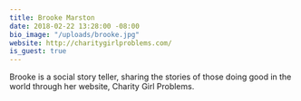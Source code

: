 ```yaml
---
title: Brooke Marston
date: 2018-02-22 13:28:00 -08:00
bio_image: "/uploads/brooke.jpg"
website: http://charitygirlproblems.com/
is_guest: true
---
```


Brooke is a social story teller, sharing the stories of those doing good in the world through her website, Charity Girl Problems. 